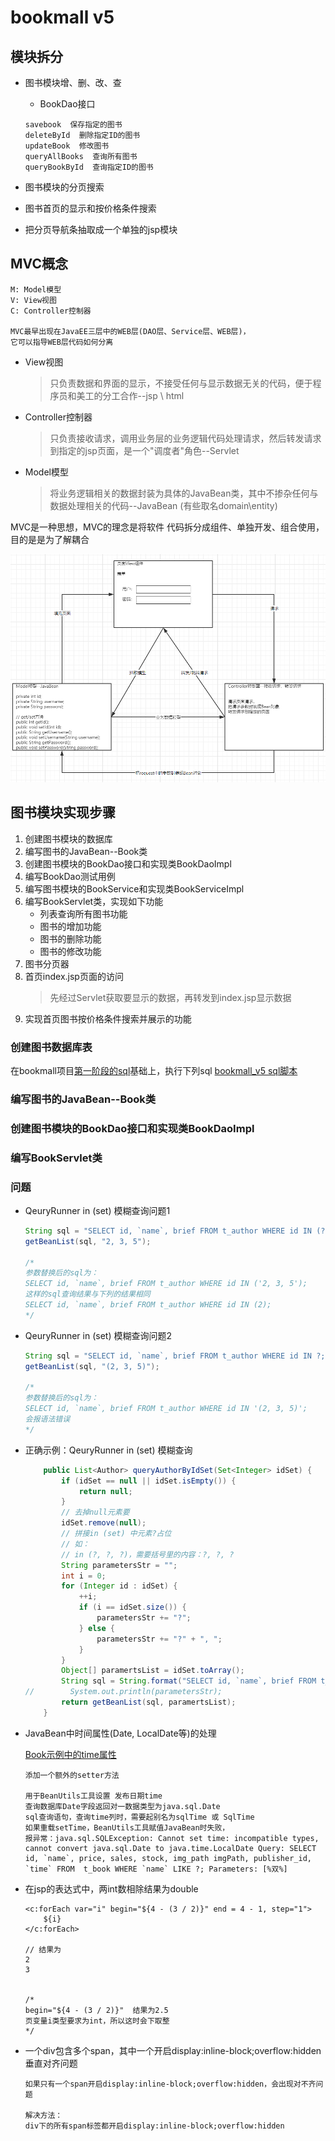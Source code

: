 bookmall v5
==

## 模块拆分
* 图书模块增、删、改、查

    * BookDao接口
    ```text
    savebook  保存指定的图书
    deleteById  删除指定ID的图书
    updateBook  修改图书
    queryAllBooks  查询所有图书
    queryBookById  查询指定ID的图书
    ```

* 图书模块的分页搜索
* 图书首页的显示和按价格条件搜索
* 把分页导航条抽取成一个单独的jsp模块

## MVC概念
```text
M: Model模型
V: View视图
C: Controller控制器

MVC最早出现在JavaEE三层中的WEB层(DAO层、Service层、WEB层)，
它可以指导WEB层代码如何分离
```

* View视图
    >只负责数据和界面的显示，不接受任何与显示数据无关的代码，便于程序员和美工的分工合作--jsp \ html

* Controller控制器
    >只负责接收请求，调用业务层的业务逻辑代码处理请求，然后转发请求到指定的jsp页面，是一个"调度者"角色--Servlet

* Model模型
    >将业务逻辑相关的数据封装为具体的JavaBean类，其中不掺杂任何与数据处理相关的代码--JavaBean (有些取名domain\entity)

MVC是一种思想，MVC的理念是将软件 代码拆分成组件、单独开发、组合使用，目的是是为了解耦合

![](../images/bookmall/bm5_01.png)

## 图书模块实现步骤
1. 创建图书模块的数据库
2. 编写图书的JavaBean--Book类
3. 创建图书模块的BookDao接口和实现类BookDaoImpl
4. 编写BookDao测试用例
5. 编写图书模块的BookService和实现类BookServiceImpl
6. 编写BookServlet类，实现如下功能
    * 列表查询所有图书功能
    * 图书的增加功能
    * 图书的删除功能
    * 图书的修改功能
7. 图书分页器
8. 首页index.jsp页面的访问
    >先经过Servlet获取要显示的数据，再转发到index.jsp显示数据
9. 实现首页图书按价格条件搜索并展示的功能

### 创建图书数据库表
在bookmall项目[第一阶段的sql](../bookmall/sql/bookmall.sql)基础上，执行下列sql
[bookmall_v5 sql脚本](sql/bookmall_v5.sql)

### 编写图书的JavaBean--Book类


### 创建图书模块的BookDao接口和实现类BookDaoImpl

### 编写BookServlet类


### 问题
* QeuryRunner in (set) 模糊查询问题1
    ```java
    String sql = "SELECT id, `name`, brief FROM t_author WHERE id IN (?);";
    getBeanList(sql, "2, 3, 5");
    
    /* 
    参数替换后的sql为：
    SELECT id, `name`, brief FROM t_author WHERE id IN ('2, 3, 5');
    这样的sql查询结果与下列的结果相同
    SELECT id, `name`, brief FROM t_author WHERE id IN (2);
    */
    ```

* QeuryRunner in (set) 模糊查询问题2
    ```java
    String sql = "SELECT id, `name`, brief FROM t_author WHERE id IN ?;";
    getBeanList(sql, "(2, 3, 5)");
    
    /*
    参数替换后的sql为：
    SELECT id, `name`, brief FROM t_author WHERE id IN '(2, 3, 5)';
    会报语法错误
    */
    ```

* 正确示例：QeuryRunner in (set) 模糊查询
    ```java
        public List<Author> queryAuthorByIdSet(Set<Integer> idSet) {
            if (idSet == null || idSet.isEmpty()) {
                return null;
            }
            // 去掉null元素要
            idSet.remove(null);
            // 拼接in (set) 中元素?占位
            // 如：
            // in (?, ?, ?)，需要括号里的内容：?, ?, ?
            String parametersStr = "";
            int i = 0;
            for (Integer id : idSet) {
                ++i;
                if (i == idSet.size()) {
                    parametersStr += "?";
                } else {
                    parametersStr += "?" + ", ";
                }
            }
            Object[] paramertsList = idSet.toArray();
            String sql = String.format("SELECT id, `name`, brief FROM t_author WHERE id IN (%s);", parametersStr);
    //        System.out.println(parametersStr);
            return getBeanList(sql, paramertsList);
        }
    ```
* JavaBean中时间属性(Date, LocalDate等)的处理

    [Book示例中的time属性](src/com/bookmall/bean/Book.java)
    ```test
    添加一个额外的setter方法
    
    用于BeanUtils工具设置 发布日期time
    查询数据库Date字段返回对一数据类型为java.sql.Date
    sql查询语句，查询time列时，需要起别名为sqlTime 或 SqlTime
    如果重载setTime，BeanUtils工具赋值JavaBean时失败，
    报异常：java.sql.SQLException: Cannot set time: incompatible types, cannot convert java.sql.Date to java.time.LocalDate Query: SELECT id, `name`, price, sales, stock, img_path imgPath, publisher_id, `time` FROM  t_book WHERE `name` LIKE ?; Parameters: [%双%]
    ```
    
* 在jsp的表达式中，两int数相除结果为double
    ```text
    <c:forEach var="i" begin="${4 - (3 / 2)}" end = 4 - 1, step="1">
        ${i}
    </c:forEach>
    
    // 结果为
    2
    3
    
    
    /*
    begin="${4 - (3 / 2)}"  结果为2.5
    页变量i类型要求为int，所以这时会下取整
    */
    ```

* 一个div包含多个span，其中一个开启display:inline-block;overflow:hidden垂直对齐问题
    ```text
    如果只有一个span开启display:inline-block;overflow:hidden，会出现对不齐问题
    
    解决方法：
    div下的所有span标签都开启display:inline-block;overflow:hidden
    ```
